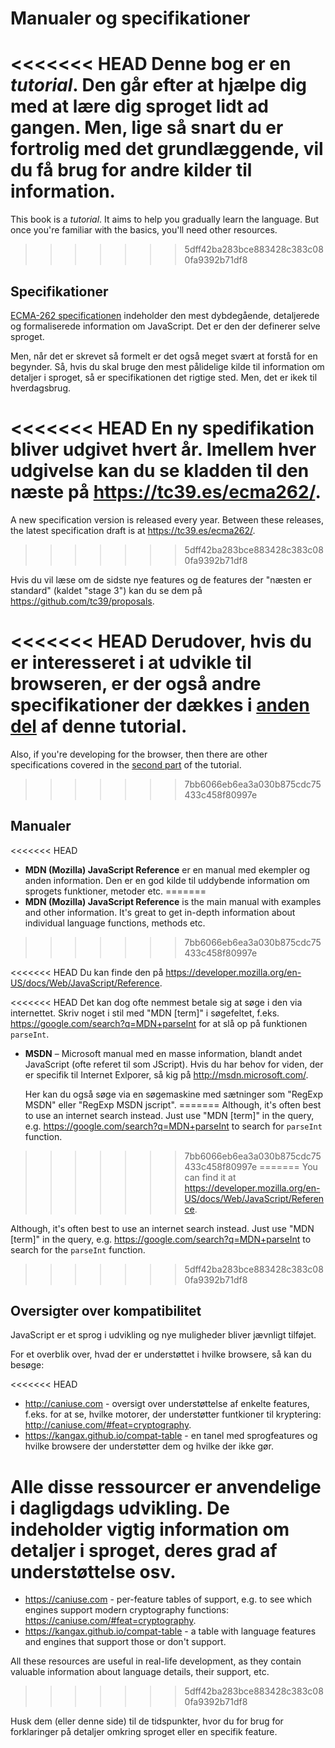 
# Manualer og specifikationer

<<<<<<< HEAD
Denne bog er en *tutorial*. Den går efter at hjælpe dig med at lære dig sproget lidt ad gangen. Men, lige så snart du er fortrolig med det grundlæggende, vil du få brug for andre kilder til information.
=======
This book is a *tutorial*. It aims to help you gradually learn the language. But once you're familiar with the basics, you'll need other resources.
>>>>>>> 5dff42ba283bce883428c383c080fa9392b71df8

## Specifikationer

[ECMA-262 specificationen](https://www.ecma-international.org/publications/standards/Ecma-262.htm) indeholder den mest dybdegående, detaljerede og formaliserede information om JavaScript. Det er den der definerer selve sproget.

Men, når det er skrevet så formelt er det også meget svært at forstå for en begynder. Så, hvis du skal bruge den mest pålidelige kilde til information om detaljer i sproget, så er specifikationen det rigtige sted. Men, det er ikek til hverdagsbrug.

<<<<<<< HEAD
En ny spedifikation bliver udgivet hvert år. Imellem hver udgivelse kan du se kladden til den næste på <https://tc39.es/ecma262/>.
=======
A new specification version is released every year. Between these releases, the latest specification draft is at <https://tc39.es/ecma262/>.
>>>>>>> 5dff42ba283bce883428c383c080fa9392b71df8

Hvis du vil læse om de sidste nye features og de features der "næsten er standard" (kaldet "stage 3") kan du se dem på <https://github.com/tc39/proposals>.

<<<<<<< HEAD
Derudover, hvis du er interesseret i at udvikle til browseren, er der også andre specifikationer der dækkes i [anden del](info:browser-environment) af denne tutorial.
=======
Also, if you're developing for the browser, then there are other specifications covered in the [second part](info:browser-environment) of the tutorial.
>>>>>>> 7bb6066eb6ea3a030b875cdc75433c458f80997e

## Manualer

<<<<<<< HEAD
- **MDN (Mozilla) JavaScript Reference** er en manual med ekempler og anden information. Den er en god kilde til uddybende information om sprogets funktioner, metoder etc.
=======
- **MDN (Mozilla) JavaScript Reference** is the main manual with examples and other information. It's great to get in-depth information about individual language functions, methods etc.
>>>>>>> 7bb6066eb6ea3a030b875cdc75433c458f80997e

<<<<<<< HEAD
    Du kan finde den på <https://developer.mozilla.org/en-US/docs/Web/JavaScript/Reference>.

<<<<<<< HEAD
    Det kan dog ofte nemmest betale sig at søge i den via internettet. Skriv noget i stil med "MDN [term]" i søgefeltet, f.eks. <https://google.com/search?q=MDN+parseInt> for at slå op på funktionen `parseInt`.


- **MSDN** – Microsoft manual med en masse information, blandt andet JavaScript (ofte referet til som JScript). Hvis du har behov for viden, der er specifik til Internet Exlporer, så kig på <http://msdn.microsoft.com/>.

    Her kan du også søge via en søgemaskine med sætninger som "RegExp MSDN" eller "RegExp MSDN jscript".
=======
Although, it's often best to use an internet search instead. Just use "MDN [term]" in the query, e.g. <https://google.com/search?q=MDN+parseInt> to search for `parseInt` function.
>>>>>>> 7bb6066eb6ea3a030b875cdc75433c458f80997e
=======
    You can find it at <https://developer.mozilla.org/en-US/docs/Web/JavaScript/Reference>.

Although, it's often best to use an internet search instead. Just use "MDN [term]" in the query, e.g. <https://google.com/search?q=MDN+parseInt> to search for the `parseInt` function.
>>>>>>> 5dff42ba283bce883428c383c080fa9392b71df8

## Oversigter over kompatibilitet

JavaScript er et sprog i udvikling og nye muligheder bliver jævnligt tilføjet.

For et overblik over, hvad der er understøttet i hvilke browsere, så kan du besøge:

<<<<<<< HEAD
- <http://caniuse.com> - oversigt over understøttelse af enkelte features, f.eks. for at se, hvilke motorer, der understøtter funtkioner til kryptering: <http://caniuse.com/#feat=cryptography>.
- <https://kangax.github.io/compat-table> - en tanel med sprogfeatures og hvilke browsere der understøtter dem og hvilke der ikke gør.

Alle disse ressourcer er anvendelige i dagligdags udvikling. De indeholder vigtig information om detaljer i sproget, deres grad af understøttelse osv.
=======
- <https://caniuse.com> - per-feature tables of support, e.g. to see which engines support modern cryptography functions: <https://caniuse.com/#feat=cryptography>.
- <https://kangax.github.io/compat-table> - a table with language features and engines that support those or don't support.

All these resources are useful in real-life development, as they contain valuable information about language details, their support, etc.
>>>>>>> 5dff42ba283bce883428c383c080fa9392b71df8

Husk dem (eller denne side) til de tidspunkter, hvor du for brug for forklaringer på detaljer omkring sproget eller en specifik feature.
